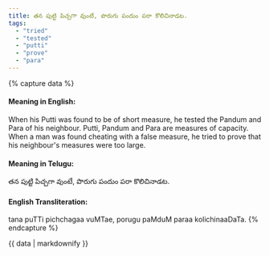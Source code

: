 ```yaml
---
title: తన పుట్టి పిచ్చగా వుంటే, పొరుగు పందుం పరా కొలిచినాడట.
tags:
  - "tried"
  - "tested"
  - "putti"
  - "prove"
  - "para"
---
```


{% capture data %}
#### Meaning in English:
When his Putti was found to be of short measure, he tested the Pandum and Para of his neighbour.
Putti, Pandum and Para are measures of capacity.
When a man was found cheating with a false measure, he tried to prove that his neighbour's measures were too large.

#### Meaning in Telugu:
తన పుట్టి పిచ్చగా వుంటే, పొరుగు పందుం పరా కొలిచినాడట.

#### English Transliteration:
tana puTTi pichchagaa vuMTae, porugu paMduM paraa kolichinaaDaTa.
{% endcapture %}

{{ data | markdownify }}

